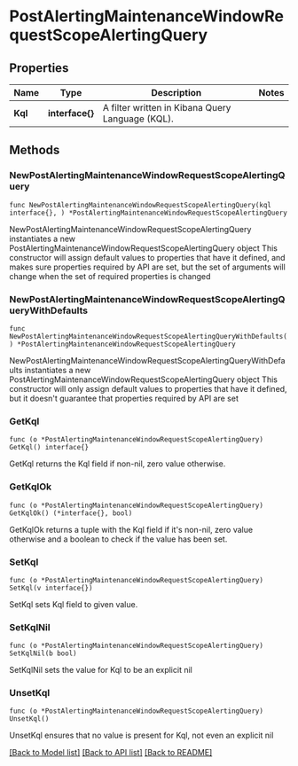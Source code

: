 # PostAlertingMaintenanceWindowRequestScopeAlertingQuery

## Properties

Name | Type | Description | Notes
------------ | ------------- | ------------- | -------------
**Kql** | **interface{}** | A filter written in Kibana Query Language (KQL). | 

## Methods

### NewPostAlertingMaintenanceWindowRequestScopeAlertingQuery

`func NewPostAlertingMaintenanceWindowRequestScopeAlertingQuery(kql interface{}, ) *PostAlertingMaintenanceWindowRequestScopeAlertingQuery`

NewPostAlertingMaintenanceWindowRequestScopeAlertingQuery instantiates a new PostAlertingMaintenanceWindowRequestScopeAlertingQuery object
This constructor will assign default values to properties that have it defined,
and makes sure properties required by API are set, but the set of arguments
will change when the set of required properties is changed

### NewPostAlertingMaintenanceWindowRequestScopeAlertingQueryWithDefaults

`func NewPostAlertingMaintenanceWindowRequestScopeAlertingQueryWithDefaults() *PostAlertingMaintenanceWindowRequestScopeAlertingQuery`

NewPostAlertingMaintenanceWindowRequestScopeAlertingQueryWithDefaults instantiates a new PostAlertingMaintenanceWindowRequestScopeAlertingQuery object
This constructor will only assign default values to properties that have it defined,
but it doesn't guarantee that properties required by API are set

### GetKql

`func (o *PostAlertingMaintenanceWindowRequestScopeAlertingQuery) GetKql() interface{}`

GetKql returns the Kql field if non-nil, zero value otherwise.

### GetKqlOk

`func (o *PostAlertingMaintenanceWindowRequestScopeAlertingQuery) GetKqlOk() (*interface{}, bool)`

GetKqlOk returns a tuple with the Kql field if it's non-nil, zero value otherwise
and a boolean to check if the value has been set.

### SetKql

`func (o *PostAlertingMaintenanceWindowRequestScopeAlertingQuery) SetKql(v interface{})`

SetKql sets Kql field to given value.


### SetKqlNil

`func (o *PostAlertingMaintenanceWindowRequestScopeAlertingQuery) SetKqlNil(b bool)`

 SetKqlNil sets the value for Kql to be an explicit nil

### UnsetKql
`func (o *PostAlertingMaintenanceWindowRequestScopeAlertingQuery) UnsetKql()`

UnsetKql ensures that no value is present for Kql, not even an explicit nil

[[Back to Model list]](../README.md#documentation-for-models) [[Back to API list]](../README.md#documentation-for-api-endpoints) [[Back to README]](../README.md)


